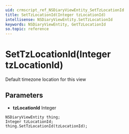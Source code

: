 ```yaml
---
uid: crmscript_ref_NSDiaryViewEntity_SetTzLocationId
title: SetTzLocationId(Integer tzLocationId)
intellisense: NSDiaryViewEntity.SetTzLocationId
keywords: NSDiaryViewEntity, GetTzLocationId
so.topic: reference
---
```


# SetTzLocationId(Integer tzLocationId)

Default timezone location for this view

## Parameters

* **tzLocationId** Integer

```crmscript
NSDiaryViewEntity thing;
Integer tzLocationId;
thing.SetTzLocationId(tzLocationId);
```

